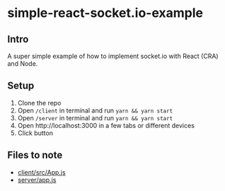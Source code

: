 # simple-react-socket.io-example

## Intro
A super simple example of how to implement socket.io with React (CRA) and Node.

## Setup
1. Clone the repo
2. Open `/client` in terminal and run `yarn && yarn start`
3. Open `/server` in terminal and run `yarn && yarn start`
4. Open http://localhost:3000 in a few tabs or different devices
5. Click button

## Files to note
* [client/src/App.js](client/src/App.js)
* [server/app.js](server/app.js)
